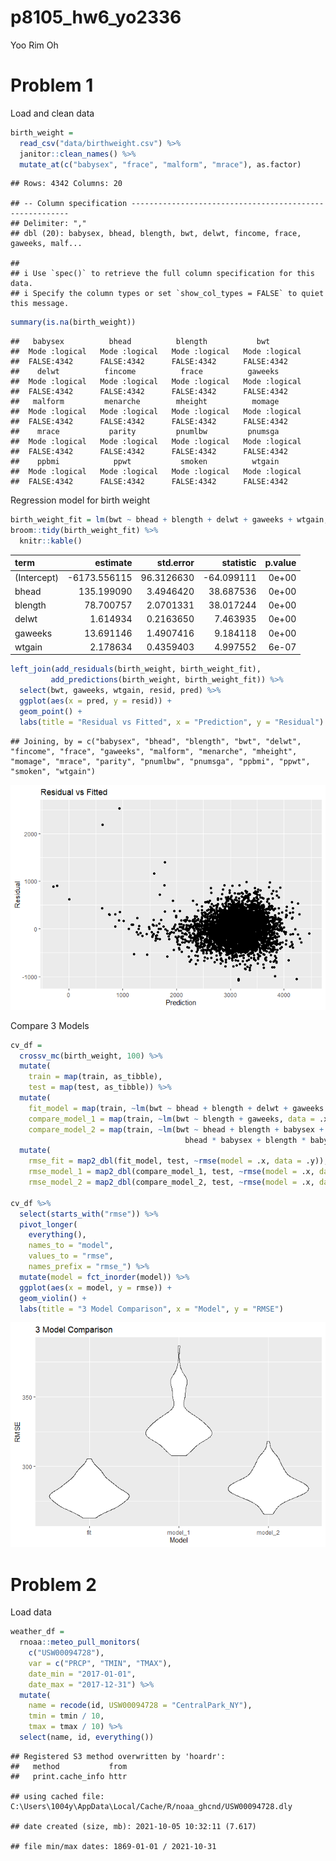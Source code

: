 p8105\_hw6\_yo2336
================
Yoo Rim Oh

# Problem 1

Load and clean data

``` r
birth_weight =
  read_csv("data/birthweight.csv") %>%
  janitor::clean_names() %>%
  mutate_at(c("babysex", "frace", "malform", "mrace"), as.factor)
```

    ## Rows: 4342 Columns: 20

    ## -- Column specification --------------------------------------------------------
    ## Delimiter: ","
    ## dbl (20): babysex, bhead, blength, bwt, delwt, fincome, frace, gaweeks, malf...

    ## 
    ## i Use `spec()` to retrieve the full column specification for this data.
    ## i Specify the column types or set `show_col_types = FALSE` to quiet this message.

``` r
summary(is.na(birth_weight))
```

    ##   babysex          bhead          blength           bwt         
    ##  Mode :logical   Mode :logical   Mode :logical   Mode :logical  
    ##  FALSE:4342      FALSE:4342      FALSE:4342      FALSE:4342     
    ##    delwt          fincome          frace          gaweeks       
    ##  Mode :logical   Mode :logical   Mode :logical   Mode :logical  
    ##  FALSE:4342      FALSE:4342      FALSE:4342      FALSE:4342     
    ##   malform         menarche        mheight          momage       
    ##  Mode :logical   Mode :logical   Mode :logical   Mode :logical  
    ##  FALSE:4342      FALSE:4342      FALSE:4342      FALSE:4342     
    ##    mrace           parity         pnumlbw         pnumsga       
    ##  Mode :logical   Mode :logical   Mode :logical   Mode :logical  
    ##  FALSE:4342      FALSE:4342      FALSE:4342      FALSE:4342     
    ##    ppbmi            ppwt           smoken          wtgain       
    ##  Mode :logical   Mode :logical   Mode :logical   Mode :logical  
    ##  FALSE:4342      FALSE:4342      FALSE:4342      FALSE:4342

Regression model for birth weight

``` r
birth_weight_fit = lm(bwt ~ bhead + blength + delwt + gaweeks + wtgain, data = birth_weight)
broom::tidy(birth_weight_fit) %>%
  knitr::kable()
```

| term        |     estimate |  std.error |  statistic | p.value |
|:------------|-------------:|-----------:|-----------:|--------:|
| (Intercept) | -6173.556115 | 96.3126630 | -64.099111 |   0e+00 |
| bhead       |   135.199090 |  3.4946420 |  38.687536 |   0e+00 |
| blength     |    78.700757 |  2.0701331 |  38.017244 |   0e+00 |
| delwt       |     1.614934 |  0.2163650 |   7.463935 |   0e+00 |
| gaweeks     |    13.691146 |  1.4907416 |   9.184118 |   0e+00 |
| wtgain      |     2.178634 |  0.4359403 |   4.997552 |   6e-07 |

``` r
left_join(add_residuals(birth_weight, birth_weight_fit),
         add_predictions(birth_weight, birth_weight_fit)) %>%
  select(bwt, gaweeks, wtgain, resid, pred) %>%
  ggplot(aes(x = pred, y = resid)) +
  geom_point() +
  labs(title = "Residual vs Fitted", x = "Prediction", y = "Residual")
```

    ## Joining, by = c("babysex", "bhead", "blength", "bwt", "delwt", "fincome", "frace", "gaweeks", "malform", "menarche", "mheight", "momage", "mrace", "parity", "pnumlbw", "pnumsga", "ppbmi", "ppwt", "smoken", "wtgain")

![](p8105_hw6_yo2336_files/figure-gfm/unnamed-chunk-2-1.png)<!-- -->

Compare 3 Models

``` r
cv_df = 
  crossv_mc(birth_weight, 100) %>%
  mutate(
    train = map(train, as_tibble),
    test = map(test, as_tibble)) %>%
  mutate(
    fit_model = map(train, ~lm(bwt ~ bhead + blength + delwt + gaweeks + wtgain, data = .x)),
    compare_model_1 = map(train, ~lm(bwt ~ blength + gaweeks, data = .x)),
    compare_model_2 = map(train, ~lm(bwt ~ bhead + blength + babysex + bhead * blength + 
                                       bhead * babysex + blength * babysex, data = .x))) %>%
  mutate(
    rmse_fit = map2_dbl(fit_model, test, ~rmse(model = .x, data = .y)),
    rmse_model_1 = map2_dbl(compare_model_1, test, ~rmse(model = .x, data = .y)),
    rmse_model_2 = map2_dbl(compare_model_2, test, ~rmse(model = .x, data = .y)))

cv_df %>% 
  select(starts_with("rmse")) %>% 
  pivot_longer(
    everything(),
    names_to = "model", 
    values_to = "rmse",
    names_prefix = "rmse_") %>% 
  mutate(model = fct_inorder(model)) %>% 
  ggplot(aes(x = model, y = rmse)) + 
  geom_violin() +
  labs(title = "3 Model Comparison", x = "Model", y = "RMSE")
```

![](p8105_hw6_yo2336_files/figure-gfm/unnamed-chunk-3-1.png)<!-- -->

# Problem 2

Load data

``` r
weather_df = 
  rnoaa::meteo_pull_monitors(
    c("USW00094728"),
    var = c("PRCP", "TMIN", "TMAX"), 
    date_min = "2017-01-01",
    date_max = "2017-12-31") %>%
  mutate(
    name = recode(id, USW00094728 = "CentralPark_NY"),
    tmin = tmin / 10,
    tmax = tmax / 10) %>%
  select(name, id, everything())
```

    ## Registered S3 method overwritten by 'hoardr':
    ##   method           from
    ##   print.cache_info httr

    ## using cached file: C:\Users\1004y\AppData\Local/Cache/R/noaa_ghcnd/USW00094728.dly

    ## date created (size, mb): 2021-10-05 10:32:11 (7.617)

    ## file min/max dates: 1869-01-01 / 2021-10-31

